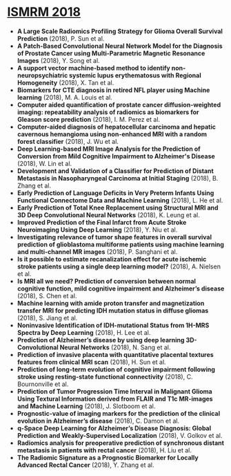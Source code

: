 # [ISMRM 2018](https://www.ismrm.org/18m/)
- **A Large Scale Radiomics Profiling Strategy for Glioma Overall Survival Prediction** (2018), P. Sun et al.  
- **A Patch-Based Convolutional Neural Network Model for the Diagnosis of Prostate Cancer using Multi-Parametric Magnetic Resonance Images** (2018), Y. Song et al.  
- **A support vector machine-based method to identify  non-neuropsychiatric systemic lupus erythematosus  with Regional Homogeneity** (2018), X. Tan et al.  
- **Biomarkers for CTE diagnosis in retired NFL player using Machine learning** (2018), M. A. Louis et al.  
- **Computer aided quantification of prostate cancer diffusion-weighted imaging: repeatability analysis of radiomics as biomarkers for Gleason score prediction** (2018), I. M. Perez et al.  
- **Computer-aided diagnosis of hepatocellular carcinoma and hepatic cavernous hemangioma using non-enhanced MRI with a random forest classifier** (2018), J. Wu et al.  
- **Deep Learning-based MRI Image Analysis for the Prediction of Conversion from Mild Cognitive Impairment to Alzheimer's Disease** (2018), W. Lin et al.  
- **Development and Validation of a Classifier for Prediction of Distant Metastasis in Nasopharyngeal Carcinoma at Initial Staging** (2018), B. Zhang et al.  
- **Early Prediction of Language Deficits in Very Preterm Infants Using Functional Connectome Data and Machine Learning** (2018), L. He et al.  
- **Early Prediction of Total Knee Replacement using Structural MRI and 3D Deep Convolutional Neural Networks** (2018), K. Leung et al.  
- **Improved Prediction of the Final Infarct from Acute Stroke Neuroimaging Using Deep Learning** (2018), Y. Niu et al.  
- **Investigating relevance of tumor shape features in overall survival prediction of glioblastoma multiforme patients using machine learning and multi-channel MR images** (2018), P. Sanghani et al.  
- **Is it possible to estimate recanalization effect for acute ischemic stroke patients using a single deep learning model?** (2018), A. Nielsen et al.  
- **Is MRI all we need? Prediction of conversion between normal cognitive function, mild cognitive impairment and Alzheimer’s disease** (2018), S. Chen et al.  
- **Machine learning with amide proton transfer and magnetization transfer MRI for predicting IDH mutation status in diffuse gliomas** (2018), S. Jiang et al.  
- **Noninvasive Identification of IDH-mutational Status from 1H-MRS Spectra by Deep Learning** (2018), H. Lee et al.  
- **Prediction of Alzheimer’s disease by using deep learning 3D-Convolutional Neural Networks** (2018), N. Sang et al.  
- **Prediction of invasive placenta with quantitative placental textures features from clinical MRI scan** (2018), H. Sun et al.  
- **Prediction of long-term evolution of cognitive impairment following stroke using resting-state functional connectivity** (2018), C. Bournonville et al.  
- **Prediction of Tumor Progression Time Interval in Malignant Glioma Using Textural Information derived from FLAIR and T1c MR-images and Machine Learning** (2018), J. Slotboom et al.  
- **Prognostic-value of imaging markers for the prediction of the clinical evolution in Alzheimer’s disease** (2018), C. Damon et al.  
- **q-Space Deep Learning for Alzheimer’s Disease Diagnosis: Global Prediction and Weakly-Supervised Localization** (2018), V. Golkov et al.  
- **Radiomics analysis for preoperative prediction of synchronous distant metastasis in patients with rectal cancer** (2018), H. Liu et al.  
- **The Radiomic Signature as a Prognostic Biomarker for Locally Advanced Rectal Cancer** (2018), Y. Zhang et al.  
